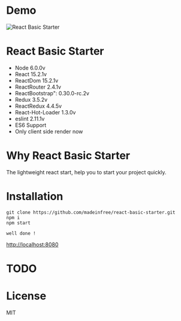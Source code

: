 # Demo
![React Basic Starter](http://i.imgur.com/Gu7lMLU.png)

# React Basic Starter
* Node 6.0.0v
* React 15.2.1v
* ReactDom 15.2.1v
* ReactRouter 2.4.1v
* ReactBootstrap": 0.30.0-rc.2v
* Redux 3.5.2v
* ReactRedux 4.4.5v
* React-Hot-Loader 1.3.0v
* eslint 2.11.1v
* ES6 Support
* Only client side render now

# Why React Basic Starter
The lightweight react start, help you to start your project quickly.

# Installation
```
git clone https://github.com/madeinfree/react-basic-starter.git
npm i
npm start

well done !
```
[http://localhost:8080](http://localhost:16668)

# TODO

# License
MIT
